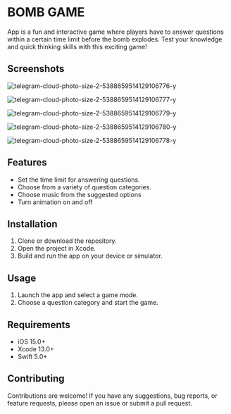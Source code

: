 # BOMB GAME

App is a fun and interactive game where players have to answer questions within a certain time limit before the bomb explodes. Test your knowledge and quick thinking skills with this exciting game!

## Screenshots

![telegram-cloud-photo-size-2-5388659514129106776-y](https://github.com/MAKSIM89PW/CHALLENGE_1_bomb_Team_3/assets/118197831/e7c562d6-fcc3-4179-8dac-53d78795b13f)

![telegram-cloud-photo-size-2-5388659514129106777-y](https://github.com/MAKSIM89PW/CHALLENGE_1_bomb_Team_3/assets/118197831/24e5fd7c-e825-4204-a6bd-c82c2ba21c57)


![telegram-cloud-photo-size-2-5388659514129106779-y](https://github.com/MAKSIM89PW/CHALLENGE_1_bomb_Team_3/assets/118197831/cdaaaa5e-1175-4328-8e0d-77b37e1b4715)

![telegram-cloud-photo-size-2-5388659514129106780-y](https://github.com/MAKSIM89PW/CHALLENGE_1_bomb_Team_3/assets/118197831/870efc5d-aaf3-495c-9035-7057a335704b)

![telegram-cloud-photo-size-2-5388659514129106778-y](https://github.com/MAKSIM89PW/CHALLENGE_1_bomb_Team_3/assets/118197831/77734a5c-ce44-45cf-a672-ae4026ccb137)


## Features

- Set the time limit for answering questions.
- Choose from a variety of question categories.
- Choose music from the suggested options
- Turn animation on and off



## Installation

1. Clone or download the repository.
2. Open the project in Xcode.
3. Build and run the app on your device or simulator.

## Usage

1. Launch the app and select a game mode.
2. Choose a question category and start the game.


## Requirements

- iOS 15.0+
- Xcode 13.0+
- Swift 5.0+

## Contributing

Contributions are welcome! If you have any suggestions, bug reports, or feature requests, please open an issue or submit a pull request.
